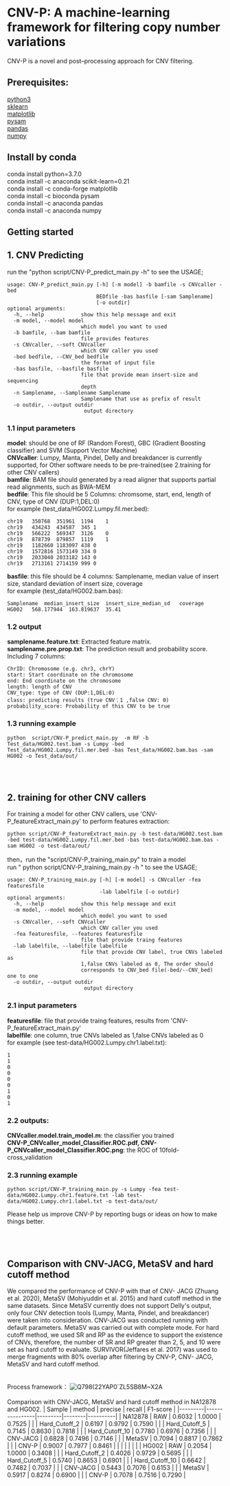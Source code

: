 # CNV-P: A machine-learning framework for filtering copy number variations
CNV-P is a novel and post–processing approach for CNV filtering.  

## Prerequisites:
[python3](https://www.python.org/)  
[sklearn](https://pypi.org/project/sklearn/)  
[matplotlib](https://pypi.org/project/matplotlib/)  
[pysam](https://pypi.org/project/pysam/)  
[pandas](https://pypi.org/project/pandas/)  
[numpy](https://pypi.org/project/numpy/)  

## Install by conda
conda install python=3.7.0  
conda install -c anaconda scikit-learn=0.21  
conda install -c conda-forge matplotlib  
conda install -c bioconda pysam  
conda install -c anaconda pandas  
conda install -c anaconda numpy  

## Getting started
## 1. CNV Predicting
run the "python  script/CNV-P_predict_main.py -h" to see the USAGE;  
```
usage: CNV-P_predict_main.py [-h] [-m model] -b bamfile -s CNVcaller -bed
                             BEDfile -bas basfile [-sam Samplename]
                             [-o outdir]
optional arguments:
  -h, --help            show this help message and exit
  -m model, --model model
                        which model you want to used
  -b bamfile, --bam bamfile
                        file provides features
  -s CNVcaller, --soft CNVcaller
                        which CNV caller you used
  -bed bedfile, --CNV_bed bedfile
                        the format of input file
  -bas basfile, --basfile basfile
                        file that provide mean insert-size and sequencing
                        depth
  -n Samplename, --Samplename Samplename
                        Samplename that use as prefix of result
  -o outdir, --output outdir
                         output directory
```
### 1.1 input parameters
**model**:  should be one of RF (Random Forest), GBC (Gradient Boosting classifier) and SVM (Support Vector Machine)  
**CNVcaller**: Lumpy, Manta, Pindel, Delly and breakdancer is currently supported,  for Other software needs to be pre-trained(see 2.training for other CNV callers)  
**bamfile**: BAM file should generated by a read aligner that supports partial read alignments, such as BWA-MEM  
**bedfile**: This file should be 5 Columns: chromsome, start, end, length of CNV, type of CNV (DUP:1,DEL:0)  
for example (test_data/HG002.Lumpy.fil.mer.bed):  
```
chr19	350768	351961	1194	1
chr19	434243	434587	345	1
chr19	566222	569347	3126	0
chr19	878739	879857	1119	1
chr19	1182660	1183097	438	0
chr19	1572816	1573149	334	0
chr19	2033040	2033182	143	0
chr19	2713161	2714159	999	0
```
**basfile**: this file should be 4 columns: Samplename, median value of insert size, standard deviation of insert size, coverage  
for example (test_data/HG002.bam.bas):
```
Samplename	median_insert_size	insert_size_median_sd	coverage
HG002	568.177944	163.819637	35.41
```

### 1.2 output
**samplename.feature.txt**: Extracted feature matrix.  
**samplename.pre.prop.txt**: The prediction result and probability score. Including 7 columns:
```
ChrID: Chromosome (e.g. chr3, chrY)
start: Start coordinate on the chromosome 
end: End coordinate on the chromosome
length: length of CNV
CNV_type: type of CNV (DUP:1,DEL:0)
class: predicting results (true CNV：1 ,false CNV: 0)
probability_score: Probability of this CNV to be true
```

### 1.3 running example
```
python  script/CNV-P_predict_main.py  -m RF -b Test_data/HG002.test.bam -s Lumpy -bed Test_data/HG002.Lumpy.fil.mer.bed -bas Test_data/HG002.bam.bas -sam HG002 -o Test_data/out/
```
<br>  
<br>  
    
## 2. training for other CNV callers
For  training a model for other CNV callers, use 'CNV-P_featureExtract_main.py' to perform features extraction:  
```
python script/CNV-P_featureExtract_main.py -b test-data/HG002.test.bam -bed test-data/HG002.Lumpy.fil.mer.bed -bas test-data/HG002.bam.bas -sam HG002 -o test-data/out/
```
then，run the "script/CNV-P_training_main.py" to train a model  
run " python script/CNV-P_training_main.py -h " to see the USAGE;  
```
usage: CNV-P_training_main.py [-h] [-m model] -s CNVcaller -fea featuresfile
                              -lab labelfile [-o outdir]
optional arguments:
  -h, --help            show this help message and exit
  -m model, --model model
                        which model you want to used
  -s CNVcaller, --soft CNVcaller
                        which CNV caller you used
  -fea featuresfile, --features featuresfile
                        file that provide traing features
  -lab labelfile, --labelfile labelfile
                        file that provide CNV label, true CNVs labeled as
                        1,false CNVs labeled as 0, The order should
                        corresponds to CNV_bed file(-bed/--CNV_bed) one to one
  -o outdir, --output outdir
                         output directory
```
### 2.1 input parameters
**featuresfile**:  file that provide traing features, results from 'CNV-P_featureExtract_main.py'  
**labelfile**: one column, true CNVs labeled as 1,false CNVs labeled as 0  
for example (see test-data/HG002.Lumpy.chr1.label.txt):
```
1
1
0
0
0
0
1
0
1
```

### 2.2 outputs:
**CNVcaller.model.train_model.m**: the classifier you trained  
**CNV-P_CNVcaller_model_Classifier.ROC.pdf, CNV-P_CNVcaller_model_Classifier.ROC.png**: the ROC of 10fold-cross_validation  

### 2.3 running example
```
python script/CNV-P_training_main.py -s Lumpy -fea test-data/HG002.Lumpy.chr1.feature.txt -lab test-data/HG002.Lumpy.chr1.label.txt -o test-data/out/
```

Please help us improve CNV-P by reporting bugs or ideas on how to make things better.  

<br>  
<br>  
  
## Comparison with CNV-JACG, MetaSV and hard cutoff method
We compared the performance of CNV-P with that of CNV- JACG (Zhuang et al. 2020), MetaSV (Mohiyuddin et al. 2015) and hard cutoff method in the same datasets. Since MetaSV currently does not support Delly's output, only four CNV detection tools (Lumpy, Manta, Pindel, and breakdancer) were taken into consideration. CNV-JACG was conducted running with default parameters. MetaSV was carried out with complete mode. For hard cutoff method, we used SR and RP as the evidence to support the existence of CNVs, therefore, the number of SR and RP greater than 2, 5, and 10 were set as hard cutoff to evaluate. SURVIVOR(Jeffares et al. 2017) was used to merge fragments with 80% overlap after filtering by CNV-P, CNV- JACG, MetaSV and hard cutoff method.  
<br>  
Process framework：
![Q798(22YAP0`ZL5SB8M~X2A](https://user-images.githubusercontent.com/19549825/138427479-f734fa8c-36b8-4340-a4a6-5b4cdc9634fc.png)
<br>    
Comparison with CNV-JACG, MetaSV and hard cutoff method in NA12878 and HG002.
| Sample  | method         | precise | recall | F1-score |
|---------|----------------|---------|--------|----------|
| NA12878 | RAW            | 0.6032  | 1.0000 | 0.7525   |
|         | Hard_Cutoff_2  | 0.6197  | 0.9792 | 0.7590   |
|         | Hard_Cutoff_5  | 0.7145  | 0.8630 | 0.7818   |
|         | Hard_Cutoff_10 | 0.7780  | 0.6976 | 0.7356   |
|         | CNV-JACG       | 0.6828  | 0.7496 | 0.7146   |
|         | MetaSV         | 0.7094  | 0.8817 | 0.7862   |
|         | CNV-P          | 0.9007  | 0.7977 | 0.8461   |
|         |  |   | |   |
| HG002   | RAW            | 0.2054  | 1.0000 | 0.3408   |
|         | Hard_Cutoff_2  | 0.4026  | 0.9729 | 0.5695   |
|         | Hard_Cutoff_5  | 0.5740  | 0.8653 | 0.6901   |
|         | Hard_Cutoff_10 | 0.6642  | 0.7482 | 0.7037   |
|         | CNV-JACG       | 0.5443  | 0.7076 | 0.6153   |
|         | MetaSV         | 0.5917  | 0.8274 | 0.6900   |
|         | CNV-P          | 0.7078  | 0.7516 | 0.7290   |
